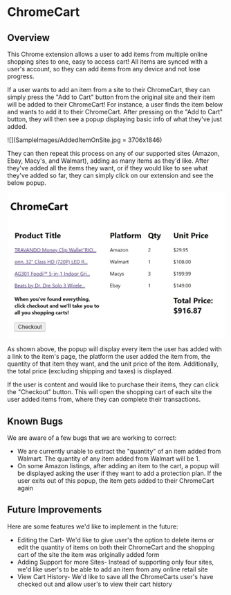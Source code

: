 # ChromeCart

## Overview

This Chrome extension allows a user to add items from multiple online shopping sites to one, easy to access cart! All items are synced with a user's account, so they can add items from any device and not lose progress.

If a user wants to add an item from a site to their ChromeCart, they can simply press the "Add to Cart" button from the original site and their item will be added to their ChromeCart! For instance, a user finds the item below and wants to add it to their ChromeCart. After pressing on the "Add to Cart" button, they will then see a popup displaying basic info of what they've just added.

![](SampleImages/AddedItemOnSite.jpg = 3706x1846)

They can then repeat this process on any of our supported sites (Amazon, Ebay, Macy's, and Walmart), adding as many items as they'd like. After they've added all the items they want, or if they would like to see what they've added so far, they can simply click on our extension and see the below popup.

![](SampleImages/FinalPopUp.JPG)

As shown above, the popup will display every item the user has added with a link to the item's page, the platform the user added the item from, the quantity of that item they want, and the unit price of the item. Additionally, the total price (excluding shipping and taxes) is displayed.

If the user is content and would like to purchase their items, they can click the "Checkout" button. This will open the shopping cart of each site the user added items from, where they can complete their transactions.

## Known Bugs
We are aware of a few bugs that we are working to correct:
* We are currently unable to extract the "quantity" of an item added from Walmart. The quantity of any item added from Walmart will be 1.
* On some Amazon listings, after adding an item to the cart, a popup will be displayed asking the user if they want to add a protection plan. If the user exits out of this popup, the item gets added to their ChromeCart again

## Future Improvements
Here are some features we'd like to implement in the future:
* Editing the Cart- We'd like to give user's the option to delete items or edit the quantity of items on both their ChromeCart and the shopping cart of the site the item was originally added form
* Adding Support for more Sites- Instead of supporting only four sites, we'd like user's to be able to add an item from any online retail site
* View Cart History- We'd like to save all the ChromeCarts user's have checked out and allow user's to view their cart history
